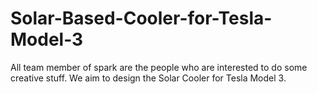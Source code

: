 # Solar-Based-Cooler-for-Tesla-Model-3
All team member  of spark are the people who are interested to do some creative stuff. We aim to design the Solar Cooler for Tesla Model 3. 
